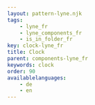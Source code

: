 ```yaml
---
layout: pattern-lyne.njk
tags: 
    - lyne_fr
    - lyne_components_fr
    - is_in_folder_fr
key: clock-lyne_fr
title: Clock
parent: components-lyne_fr
keywords: clock
order: 90
availablelanguages: 
    - de
    - en
---
```

